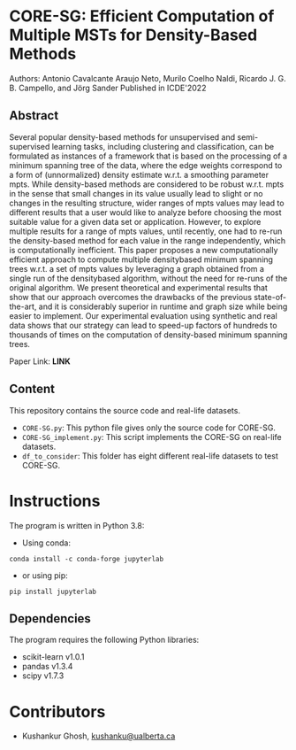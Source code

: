 # CORE-SG: Efficient Computation of Multiple MSTs for Density-Based Methods
Authors: Antonio Cavalcante Araujo Neto, Murilo Coelho Naldi, Ricardo J. G. B. Campello, and Jörg Sander
Published in ICDE'2022

## Abstract
Several popular density-based methods for unsupervised and semi-supervised learning tasks, including clustering and classification, can be formulated as instances of a framework that is based on the processing of a minimum spanning tree of the data, where the edge weights correspond to a form of (unnormalized) density estimate w.r.t. a smoothing parameter mpts. While density-based methods are considered to be robust w.r.t. mpts in the sense that small changes in its value usually lead to slight or no changes in the resulting structure, wider ranges of mpts values may lead to different results that a user would like to analyze before choosing the most suitable value for a given data set or application. However, to explore multiple results for a range of mpts values, until recently, one had to re-run the density-based method for each value in the range independently, which is computationally inefficient. This paper proposes a new computationally efficient approach to compute multiple densitybased minimum spanning trees w.r.t. a set of mpts values by leveraging a graph obtained from a single run of the densitybased algorithm, without the need for re-runs of the original algorithm. We present theoretical and experimental results that show that our approach overcomes the drawbacks of the previous state-of-the-art, and it is considerably superior in runtime and graph size while being easier to implement. Our experimental evaluation using synthetic and real data shows that our strategy can lead to speed-up factors of hundreds to thousands of times on the computation of density-based minimum spanning trees.


Paper Link: **LINK** 

## Content

This repository contains the source code and real-life datasets.

  * `CORE-SG.py`: This python file gives only the source code for CORE-SG.
  * `CORE-SG_implement.py`: This script implements the CORE-SG on real-life datasets.
  * `df_to_consider`: This folder has eight different real-life datasets to test CORE-SG.
  
# Instructions
The program is written in Python 3.8:
* Using conda:
```
conda install -c conda-forge jupyterlab
```
* or using pip:
```
pip install jupyterlab
```
## Dependencies
The program requires the following Python libraries:
* scikit-learn v1.0.1
* pandas v1.3.4
* scipy v1.7.3

# Contributors

* Kushankur Ghosh, [kushanku@ualberta.ca](mailto:kushanku@ualberta.ca)

